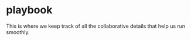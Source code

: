 playbook
========

This is where we keep track of all the collaborative details that help us run smoothly.

